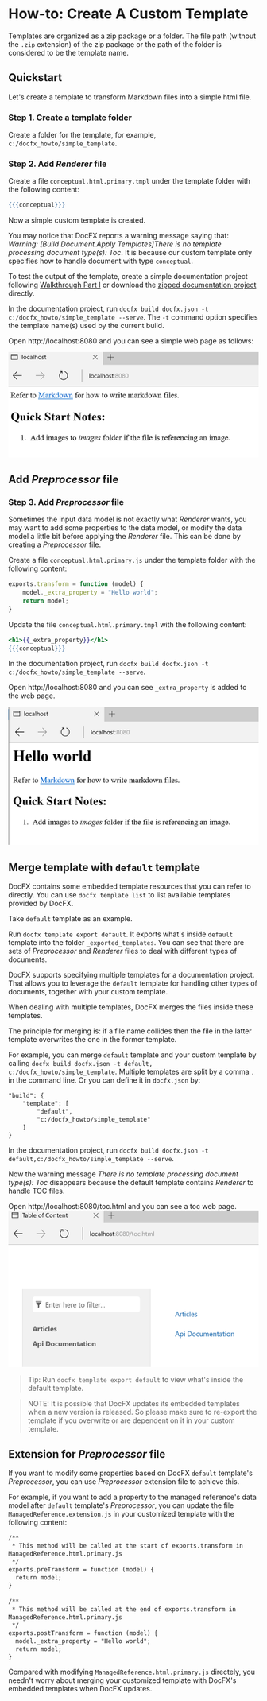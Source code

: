 How-to: Create A Custom Template
===============================

Templates are organized as a zip package or a folder. The file path (without the `.zip` extension) of the zip package or the path of the folder is considered to be the template name.

Quickstart
---------------
Let's create a template to transform Markdown files into a simple html file.

### Step 1. Create a template folder
Create a folder for the template, for example, `c:/docfx_howto/simple_template`.

### Step 2. Add *Renderer* file
Create a file `conceptual.html.primary.tmpl` under the template folder with the following content:

```mustache
{{{conceptual}}}
```

Now a simple custom template is created.

You may notice that DocFX reports a warning message saying that: *Warning: [Build Document.Apply Templates]There is no template processing document type(s): Toc*. It is because our custom template only specifies how to handle document with type `conceptual`.

To test the output of the template, create a simple documentation project following [Walkthrough Part I](walkthrough/walkthrough_create_a_docfx_project.md) or download the [zipped documentation project](walkthrough/artifacts/walkthrough1.zip) directly.

In the documentation project, run `docfx build docfx.json -t c:/docfx_howto/simple_template --serve`. The `-t` command option specifies the template name(s) used by the current build.

Open http://localhost:8080 and you can see a simple web page as follows:

![Simple Web Page](images/simple_web_page.png)

Add *Preprocessor* file
-----------------------
### Step 3. Add *Preprocessor* file
Sometimes the input data model is not exactly what *Renderer* wants, you may want to add some properties to the data model, or modify the data model a little bit before applying the *Renderer* file. This can be done by creating a *Preprocessor* file.

Create a file `conceptual.html.primary.js` under the template folder with the following content:

```javascript
exports.transform = function (model) {
    model._extra_property = "Hello world";
    return model;
}
```

Update the file `conceptual.html.primary.tmpl` with the following content:

```mustache
<h1>{{_extra_property}}</h1>
{{{conceptual}}}    
```

In the documentation project, run `docfx build docfx.json -t c:/docfx_howto/simple_template --serve`.

Open http://localhost:8080 and you can see `_extra_property` is added to the web page.

![Updated Web Page](images/web_page_with_extra_property.png)

Merge template with `default` template
------------------------------------------
DocFX contains some embedded template resources that you can refer to directly. You can use `docfx template list` to list available templates provided by DocFX.

Take `default` template as an example.

Run `docfx template export default`. It exports what's inside `default` template into the folder `_exported_templates`. You can see that there are sets of *Preprocessor* and *Renderer* files to deal with different types of documents.

DocFX supports specifying multiple templates for a documentation project. That allows you to leverage the `default` template for handling other types of documents, together with your custom template.

When dealing with multiple templates, DocFX merges the files inside these templates.

The principle for merging is: if a file name collides then the file in the latter template overwrites the one in the former template.

For example, you can merge `default` template and your custom template by calling `docfx build docfx.json -t default, c:/docfx_howto/simple_template`. Multiple templates are split by a comma `,` in the command line. Or you can define it in `docfx.json` by:
```
"build": {
    "template": [
        "default",
        "c:/docfx_howto/simple_template"
    ]
}
```

In the documentation project, run `docfx build docfx.json -t default,c:/docfx_howto/simple_template --serve`.

Now the warning message *There is no template processing document type(s): Toc* disappears because the default template contains *Renderer* to handle TOC files.

Open http://localhost:8080/toc.html and you can see a toc web page.
![TOC Web Page](images/toc_web_page.png)

> Tip: Run `docfx template export default` to view what's inside the default template.

> NOTE: It is possible that DocFX updates its embedded templates when a new version is released. So please make sure to re-export the template if you overwrite or are dependent on it in your custom template.

Extension for *Preprocessor* file
----------------------------------
If you want to modify some properties based on DocFX `default` template's *Preprocessor*, you can use *Preprocessor* extension file to achieve this.

For example, if you want to add a property to the managed reference's data model after `default` template's *Preprocessor*, you can update the file `ManagedReference.extension.js` in your customized template with the following content:
```
/**
 * This method will be called at the start of exports.transform in ManagedReference.html.primary.js
 */
exports.preTransform = function (model) {
  return model;
}

/**
 * This method will be called at the end of exports.transform in ManagedReference.html.primary.js
 */
exports.postTransform = function (model) {
  model._extra_property = "Hello world";
  return model;
}
```
Compared with modifying `ManagedReference.html.primary.js` directely, you needn't worry about merging your customized template with DocFX's embedded templates when DocFX updates.